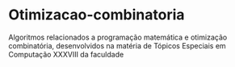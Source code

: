 # Otimizacao-combinatoria
Algoritmos relacionados a programação matemática e otimização combinatória, desenvolvidos na matéria de Tópicos Especiais em Computação XXXVIII da faculdade
